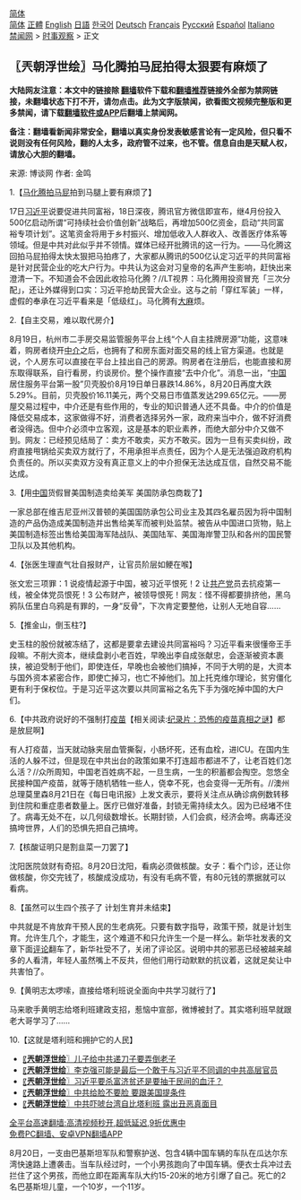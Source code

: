  <!-- 面包屑导航 --> <div class="breadcrumb"><!-- GTranslate: https://gtranslate.io/ -->  <div class="switcher notranslate">  <div class="selected">  <a href="#" onclick="return false;"> 简体</a>  </div>  <div class="option">  <a href="https://www.bannedbook.org" onclick="doGTranslate('zh-CN|zh-CN');jQuery('div.switcher div.selected a').html(jQuery(this).html());return false;" title="简体中文" class="nturl selected"> 简体</a>  <a href="https://www.bannedbook.org/zh-tw/" onclick="doGTranslate('zh-CN|zh-TW');jQuery('div.switcher div.selected a').html(jQuery(this).html());return false;" title="繁體中文" class="nturl"> 正體</a>  <a href="https://www.bannedbook.org/en/" onclick="doGTranslate('zh-CN|en');jQuery('div.switcher div.selected a').html(jQuery(this).html());return false;" title="English" class="nturl"> English</a>  <a href="https://www.bannedbook.org/ja/" onclick="doGTranslate('zh-CN|ja');jQuery('div.switcher div.selected a').html(jQuery(this).html());return false;" title="日本語" class="nturl"> 日語</a>  <a href="https://www.bannedbook.org/ko/" onclick="doGTranslate('zh-CN|ko');jQuery('div.switcher div.selected a').html(jQuery(this).html());return false;" title="한국어" class="nturl"> 한국어</a>  <a href="https://www.bannedbook.org/de/" onclick="doGTranslate('zh-CN|de');jQuery('div.switcher div.selected a').html(jQuery(this).html());return false;" title="Deutsch" class="nturl"> Deutsch</a>  <a href="https://www.bannedbook.org/fr/" onclick="doGTranslate('zh-CN|fr');jQuery('div.switcher div.selected a').html(jQuery(this).html());return false;" title="Français" class="nturl"> Français</a>  <a href="https://www.bannedbook.org/ru/" onclick="doGTranslate('zh-CN|ru');jQuery('div.switcher div.selected a').html(jQuery(this).html());return false;" title="Русский" class="nturl"> Русский</a>  <a href="https://www.bannedbook.org/es/" onclick="doGTranslate('zh-CN|es');jQuery('div.switcher div.selected a').html(jQuery(this).html());return false;" title="Español" class="nturl"> Español</a>  <a href="https://www.bannedbook.org/it/" onclick="doGTranslate('zh-CN|it');jQuery('div.switcher div.selected a').html(jQuery(this).html());return false;" title="Italiano" class="nturl"> Italiano</a>  </div>  </div>      <div class='breadcrumb-sub'><!-- Breadcrumb NavXT 6.3.0 --> <a href="https://www.bannedbook.org/" class="home">禁闻网</a> &gt; <a href="https://www.bannedbook.org/bnews/ssgc/" class="category">时事观察</a> &gt; 正文</div></div><h2>〖兲朝浮世绘〗马化腾拍马屁拍得太狠要有麻烦了</h2> <p class="notice"><b>大陆网友注意：本文中的链接除 <a href="https://github.com/bannedbook/fanqiang" >翻墙</a>软件下载和<a href="https://github.com/killgcd/justmysocks/blob/master/README.md">翻墙推荐</a>链接外全部为禁网链接，未翻墙状态下打不开，请勿点击。此为文字版禁闻，欲看图文视频完整版和更多禁闻，请下载<a href="https://github.com/bannedbook/fanqiang">翻墙软件或APP</a>后翻墙上禁闻网。</p><p>备注：翻墙看新闻非常安全，翻墙以真实身份发表敏感言论有一定风险，但只看不说则没有任何风险，翻的人太多，政府管不过来，也不管。信息自由是天赋人权，请放心大胆的翻墙。</b></p>  <div class="entry"> <p>来源:&nbsp;博谈网                            作者:&nbsp;金鸣                           </p> <p>1.【<a href="https://www.bannedbook.org/bnews/tag/%e9%a9%ac%e5%8c%96%e8%85%be/" class="st_tag internal_tag" rel="tag" title="标签 马化腾 下的日志">马化腾</a><a href="https://www.bannedbook.org/bnews/tag/%E6%8B%8D%E9%A9%AC%E5%B1%81/" class="st_tag internal_tag" rel="tag" title="标签 拍马屁 下的日志">拍马屁</a>拍到马腿上要有麻烦了】</p> <p></p> <p>17日<a href="https://www.bannedbook.org/bnews/tag/%e4%b9%a0%e8%bf%91%e5%b9%b3/" class="st_tag internal_tag" rel="tag" title="标签 习近平 下的日志">习近平</a>说要促进共同富裕，18日深夜，腾讯官方微信即宣布，继4月份投入500亿启动所谓“可持续社会价值创新”战略后，再增加500亿资金，启动“共同富裕专项计划”。这笔资金将用于乡村振兴、增加低收入人群收入、改善医疗体系等领域。但是中共对此似乎并不领情。媒体已经开批腾讯的这一行为。——马化腾这回拍马屁拍得太快太狠把马拍疼了，大家都从腾讯的500亿认定习近平的共同富裕是针对民营企业的吃大户行为。中共认为这会对习皇帝的名声产生影响，赶快出来澄清一下。不知道会不会因此收拾马化腾？//LT视界：马化腾用投资冒充「三次分配」，还让外媒得到口实：习近平抢劫民营大企业。这与之前「穿红军装」一样，虚假的奉承在习近平看来是「低级红」。马化腾有<span class='wp_keywordlink'><a href="https://www.bannedbook.org/bnews/lifebaike/20181016/1013890.html" title="中国留学生试了一下大麻 结果死在回国路上" target="_blank">大麻</a></span>烦。</p> <p>2.【自主交易，难以取代房介】</p> <p></p> <p>8月19日，杭州市二手房交易监管服务平台上线“个人自主挂牌房源”功能，这意味着，购房者绕开<a href="https://www.bannedbook.org/bnews/tag/%E4%B8%AD%E4%BB%8B/" class="st_tag internal_tag" rel="tag" title="标签 中介 下的日志">中介</a>之后，也拥有了和房东面对面交易的线上官方渠道。也就是说，个人房东可以直接在平台上挂出自己的房源。购房者在注册后，也能直接和房东取得联系，自行看房，约谈房价。整个操作直接“去中介化”。消息一出，“<span class='wp_keywordlink_affiliate'><a href="https://www.bannedbook.org/" title="中国" target="_blank">中国</a></span>居住服务平台第一股”贝壳股价8月19日单日暴跌14.86%，8月20日再度大跌5.29%。目前，贝壳股价16.11美元，两个交易日市值蒸发达299.65亿元。——房屋交易过程中，中介还是有些作用的，专业的知识普通人还不具备。中介的价值是降低交易成本，这家做得不好，消费者选择另外一家，政府来当中介，做不好消费者没得选。但中介必须中立客观，这是基本的职业素养，而绝大部分中介又做不到。网友：已经预见结局了：卖方不敢卖，买方不敢买。因为一旦有买卖纠纷，政府直接甩锅给买卖双方就行了，不用承担半点责任，因为个人是无法强迫政府机构负责任的。所以买卖双方没有真正意义上的中介担保无法达成互信，自然交易不能达成。</p>  <p>3.【用<a href="https://www.bannedbook.org/bnews/tag/%E4%B8%AD%E5%9B%BD/" class="st_tag internal_tag" rel="tag" title="标签 中国 下的日志">中国</a>货假冒美国制造卖给美军 美国防承包商栽了】</p> <p></p> <p>一家总部在维吉尼亚州汉普顿的美国国防承包公司业主及其四名雇员因为将中国制造的产品伪造成美国制造并出售给美军而被判处监禁。被告从中国进口货物，贴上美国制造标签出售给美国海军陆战队、美国陆军、美国海岸警卫队和各州的国民警卫队以及其他机构。</p> <p>4.【张医生理直气壮自报财产，让官员阶层如鲠在喉】</p> <p></p> <p>张文宏三项罪：1 说疫情起源于中国，被习近平恨死！2 让<a href="https://www.bannedbook.org/bnews/tag/%e5%85%b1%e4%ba%a7%e5%85%9a/" class="st_tag internal_tag" rel="tag" title="标签 共产党 下的日志">共产党</a>员去抗疫第一线，被全体党员恨死！3 公布财产，被领导恨死！网友：怪不得都要排挤他，黑乌鸦队伍里白乌鸦是有罪的，一身“反骨”，下次肯定要整他，让别人无地自容……</p> <p>5.【推金山，倒玉柱?】</p>  <p></p> <p>史玉柱的股份就被冻结了，这都是要拿去建设共同富裕吗？习近平看来很懂帝王手段嘛。不削大资本，继续盘剥小老百姓，早晚出李自成张献忠，会逐渐被资本裹挟，被迫受制于他们，即使连任，早晚也会被他们搞掉，不同于大明的是，大资本与国外资本紧密合作，即使亡掉习，也亡不掉他们。加上托克维尔理论，贫穷僵化更有利于保权位。于是习近平这次要以共同富裕之名先下手为强吃掉中国的大户们。</p> <p>6.【中共政府说好的不强制打<span class='wp_keywordlink'><a href="https://www.bannedbook.org/bnews/tculture/20160630/551027.html" title="疫苗" target="_blank">疫苗</a></span>【相关阅读:<a href='https://www.bannedbook.org/bnews/topimagenews/20180408/925060.html' target='_blank'>纪录片：恐怖的疫苗真相之谜</a>】都是放屁啊】</p> <p></p> <p>有人打疫苗，当天就动脉夹层血管撕裂，小肠坏死，还有血栓，进ICU。在国内生活的人躲不过，但是现在中共出台的政策如果不打连超市都进不了，让老百姓们怎么活？//众所周知，中国老百姓病不起，一旦生病，一生的积蓄都会掏空。忽悠全民接种国产疫苗，就等于随机牺牲一些人，侥幸不死，也会变得一无所有。//澳州总理莫里森8月21日在《每日电讯报》上发文表示，要将关注点从确诊病例数转移到住院和重症患者数量上。医疗已做好准备，封锁无需持续太久。因为已经堵不住了。病毒无处不在，以几何级数增长。长期封锁，人们会疯，经济会垮。病毒还没搞垮世界，人们的恐惧先把自己搞垮。</p> <p>7.【核酸证明只是割韭菜一刀罢了】</p> <p></p>  <p>沈阳医院敛财有奇招。8月20日沈阳，看病必须做核酸。女子：看个门诊，还让你做核酸，你交完钱了，核酸成没成功，有没有毛病不管，有80元钱的票据就可以看病。</p> <p>8.【虽然可以生四个孩子了 计划生育并未结束】</p> <p>中共就是不肯放弃干预人民的生老病死。只要有数字指导，政策干预，就是计划生育。允许生几个，才能生，这个难道不和只允许生一个是一样么。新华社发表的文章下面<span class='wp_keywordlink_affiliate'><a href="https://www.bannedbook.org/bnews/comments/" title="新闻评论" target="_blank">评论</a></span>翻车了，新华社受不了，关闭了评论区。说明中共的邪恶已经被越来越多的人看清，年轻人虽然嘴上不反共，但他们用行动默默的抗议着，这就足矣让中共害怕了。</p> <p>9.【黄明志太啰嗦，直接给塔利班说全面向中共学习就行了】</p> <p></p> <p>马来歌手黄明志给塔利班建政支招，惹恼中宣部，微博被封了。其实塔利班早就跟老大哥学习了……</p> <p>10.【这就是塔利班和拥护它的人民】</p>  <p></p> <ul class='op-related-articles' title='相关阅读'> <li><a href='https://www.bannedbook.org/bnews/ssgc/20210821/1610466.html' target='_blank'>〖<b>兲朝浮世绘</b>〗儿子给中共递刀子要弄倒老子</a></li> <li><a href='https://www.bannedbook.org/bnews/ssgc/20210820/1609666.html' target='_blank'>〖<b>兲朝浮世绘</b>〗李克强可能是最后一个敢于与习近平不同调的中共高层官员</a></li> <li><a href='https://www.bannedbook.org/bnews/ssgc/20210819/1608866.html' target='_blank'>〖<b>兲朝浮世绘</b>〗习近平要杀富济贫还是要抽干民间的血汗？</a></li> <li><a href='https://www.bannedbook.org/bnews/ssgc/20210818/1608323.html' target='_blank'>〖<b>兲朝浮世绘</b>〗中共给脸不要脸 要跟美国提条件</a></li> <li><a href='https://www.bannedbook.org/bnews/ssgc/20210817/1607677.html' target='_blank'>〖<b>兲朝浮世绘</b>〗中共吓唬台湾自比塔利班 露出丑恶真面目</a></li> </ul> <p class="texttj"> <a href="https://github.com/bannedbook/fanqiang/wiki/V2ray%E6%9C%BA%E5%9C%BA" target="_blank">全平台高速翻墙:高清视频秒开,超低延迟,9折优惠中</a><br/> <a href="https://github.com/bannedbook/fanqiang/wiki/%E7%A6%81%E9%97%BB%E7%BD%91%E5%AE%89%E5%8D%93%E7%BF%BB%E5%A2%99%E6%96%B0%E9%97%BBAPP" target="_blank">免费PC翻墙、安卓VPN翻墙APP</a></p><p>8月20日，一支由巴基斯坦军队和警察护送、包含4辆中国车辆的车队在瓜达尔东湾快速路上遭袭击。当车队经过时，一个小男孩跑向了中国车辆。便衣士兵冲过去拦住了这个男孩，而他立即在距离车队大约15-20米的地方引爆了自己。死亡的2名巴基斯坦儿童，一个10岁，一个11岁。</p><a name='sharetosocial'></a>  <div style="margin-bottom:5px;padding-bottom:5px;clear:both"> <div id="archive-pix-1" class="banner-ads"> <!-- AuctionX Display platform tag START --> <div id="26318x728x90x621x_ADSLOT2" clicktrack="%%CLICK_URL_ESC%%"></div> <!-- AuctionX Display platform tag END --> </div> <div id="archive-pix-2" class="banner-ads"> <!-- AuctionX Display platform tag START --> <div id="26315x300x250x621x_ADSLOT2" clicktrack="%%CLICK_URL_ESC%%"></div> <!-- AuctionX Display platform tag END --> </div> </div>  <div id="archive-pix-1" class="banner-ads"> <!-- AuctionX Display platform tag START --> <div id="26318x728x90x621x_ADSLOT3" clicktrack="%%CLICK_URL_ESC%%"></div> <!-- AuctionX Display platform tag END --> </div> </div><!--END ENTRY--> 